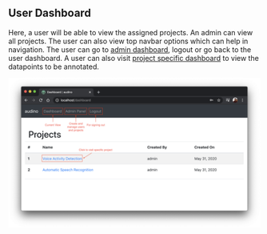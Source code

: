 ## User Dashboard

Here, a user will be able to view the assigned projects. An admin can view all projects. The user can also view top navbar options which can help in navigation. The user can go to [admin dashboard](./admin-dashboard.md), logout or go back to the user dashboard. A user can also visit [project specific dashboard](./data-dashboard.md) to view the datapoints to be annotated.

[![User Dashboard](../assets/user-dashboard.png)](../assets/user-dashboard.png)
